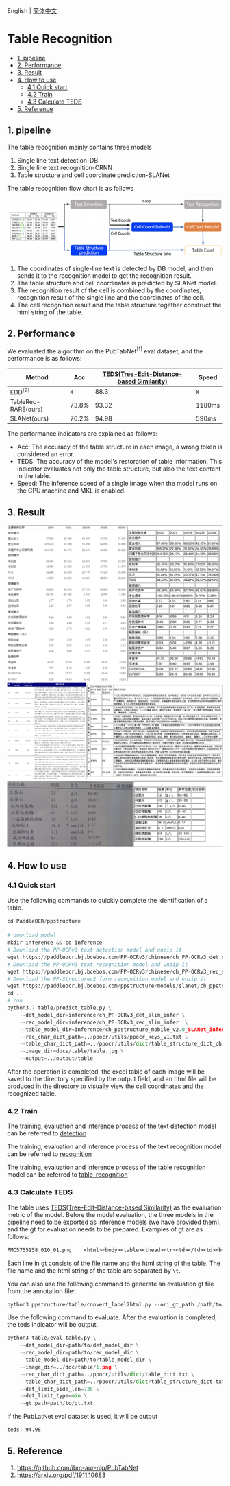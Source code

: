 English | [简体中文](README_ch.md)

# Table Recognition

- [1. pipeline](#1-pipeline)
- [2. Performance](#2-performance)
- [3. Result](#3-result)
- [4. How to use](#4-how-to-use)
  - [4.1 Quick start](#41-quick-start)
  - [4.2 Train](#42-train)
  - [4.3 Calculate TEDS](#43-calculate-teds)
- [5. Reference](#5-reference)


## 1. pipeline
The table recognition mainly contains three models
1. Single line text detection-DB
2. Single line text recognition-CRNN
3. Table structure and cell coordinate prediction-SLANet

The table recognition flow chart is as follows

![tableocr_pipeline](../docs/table/tableocr_pipeline_en.jpg)

1. The coordinates of single-line text is detected by DB model, and then sends it to the recognition model to get the recognition result.
2. The table structure and cell coordinates is predicted by SLANet model.
3. The recognition result of the cell is combined by the coordinates, recognition result of the single line and the coordinates of the cell.
4. The cell recognition result and the table structure together construct the html string of the table.

## 2. Performance
We evaluated the algorithm on the PubTabNet<sup>[1]</sup> eval dataset, and the performance is as follows:

|Method|Acc|[TEDS(Tree-Edit-Distance-based Similarity)](https://github.com/ibm-aur-nlp/PubTabNet/tree/master/src)|Speed|
| --- | --- | --- | ---|
| EDD<sup>[2]</sup> |x| 88.3 |x|
| TableRec-RARE(ours) |73.8%| 93.32 |1180ms|
| SLANet(ours) | 76.2%| 94.98 |590ms|

The performance indicators are explained as follows:
- Acc: The accuracy of the table structure in each image, a wrong token is considered an error.
- TEDS: The accuracy of the model's restoration of table information. This indicator evaluates not only the table structure, but also the text content in the table.
- Speed: The inference speed of a single image when the model runs on the CPU machine and MKL is enabled.

## 3. Result

![](../docs/imgs/table_ch_result1.jpg)
![](../docs/imgs/table_ch_result2.jpg)
![](../docs/imgs/table_ch_result3.jpg)

## 4. How to use

### 4.1 Quick start

Use the following commands to quickly complete the identification of a table.

```python
cd PaddleOCR/ppstructure

# download model
mkdir inference && cd inference
# Download the PP-OCRv3 text detection model and unzip it
wget https://paddleocr.bj.bcebos.com/PP-OCRv3/chinese/ch_PP-OCRv3_det_slim_infer.tar && tar xf ch_PP-OCRv3_det_slim_infer.tar
# Download the PP-OCRv3 text recognition model and unzip it
wget https://paddleocr.bj.bcebos.com/PP-OCRv3/chinese/ch_PP-OCRv3_rec_slim_infer.tar && tar xf ch_PP-OCRv3_rec_slim_infer.tar
# Download the PP-Structurev2 form recognition model and unzip it
wget https://paddleocr.bj.bcebos.com/ppstructure/models/slanet/ch_ppstructure_mobile_v2.0_SLANet_infer.tar && tar xf ch_ppstructure_mobile_v2.0_SLANet_infer.tar
cd ..
# run
python3.7 table/predict_table.py \
    --det_model_dir=inference/ch_PP-OCRv3_det_slim_infer \
    --rec_model_dir=inference/ch_PP-OCRv3_rec_slim_infer  \
    --table_model_dir=inference/ch_ppstructure_mobile_v2.0_SLANet_infer \
    --rec_char_dict_path=../ppocr/utils/ppocr_keys_v1.txt \
    --table_char_dict_path=../ppocr/utils/dict/table_structure_dict_ch.txt \
    --image_dir=docs/table/table.jpg \
    --output=../output/table

```

After the operation is completed, the excel table of each image will be saved to the directory specified by the output field, and an html file will be produced in the directory to visually view the cell coordinates and the recognized table.

### 4.2 Train

The training, evaluation and inference process of the text detection model can be referred to [detection](../../doc/doc_en/detection_en.md)

The training, evaluation and inference process of the text recognition model can be referred to [recognition](../../doc/doc_en/recognition_en.md)

The training, evaluation and inference process of the table recognition model can be referred to [table_recognition](../../doc/doc_en/table_recognition_en.md)

### 4.3 Calculate TEDS

The table uses [TEDS(Tree-Edit-Distance-based Similarity)](https://github.com/ibm-aur-nlp/PubTabNet/tree/master/src) as the evaluation metric of the model. Before the model evaluation, the three models in the pipeline need to be exported as inference models (we have provided them), and the gt for evaluation needs to be prepared. Examples of gt are as follows:
```txt
PMC5755158_010_01.png    <html><body><table><thead><tr><td></td><td><b>Weaning</b></td><td><b>Week 15</b></td><td><b>Off-test</b></td></tr></thead><tbody><tr><td>Weaning</td><td>–</td><td>–</td><td>–</td></tr><tr><td>Week 15</td><td>–</td><td>0.17 ± 0.08</td><td>0.16 ± 0.03</td></tr><tr><td>Off-test</td><td>–</td><td>0.80 ± 0.24</td><td>0.19 ± 0.09</td></tr></tbody></table></body></html>
```
Each line in gt consists of the file name and the html string of the table. The file name and the html string of the table are separated by `\t`.

You can also use the following command to generate an evaluation gt file from the annotation file:
```python
python3 ppstructure/table/convert_label2html.py --ori_gt_path /path/to/your_label_file --save_path /path/to/save_file
```

Use the following command to evaluate. After the evaluation is completed, the teds indicator will be output.
```python
python3 table/eval_table.py \
    --det_model_dir=path/to/det_model_dir \
    --rec_model_dir=path/to/rec_model_dir \
    --table_model_dir=path/to/table_model_dir \
    --image_dir=../doc/table/1.png \
    --rec_char_dict_path=../ppocr/utils/dict/table_dict.txt \
    --table_char_dict_path=../ppocr/utils/dict/table_structure_dict.txt \
    --det_limit_side_len=736 \
    --det_limit_type=min \
    --gt_path=path/to/gt.txt
```

If the PubLatNet eval dataset is used, it will be output
```bash
teds: 94.98
```

## 5. Reference
1. https://github.com/ibm-aur-nlp/PubTabNet
2. https://arxiv.org/pdf/1911.10683
